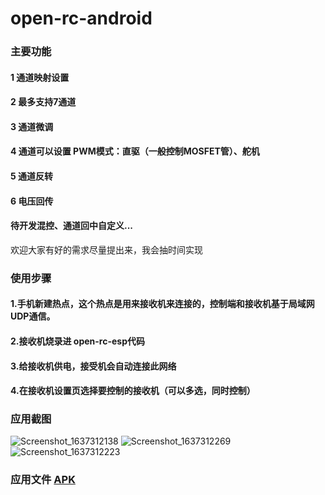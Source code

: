# open-rc-android

### 主要功能
#### 1 通道映射设置 
#### 2 最多支持7通道 
#### 3 通道微调
#### 4 通道可以设置 PWM模式：直驱（一般控制MOSFET管）、舵机
#### 5 通道反转
#### 6 电压回传

#### 待开发混控、通道回中自定义...

欢迎大家有好的需求尽量提出来，我会抽时间实现

### 使用步骤
#### 1.手机新建热点，这个热点是用来接收机来连接的，控制端和接收机基于局域网UDP通信。
#### 2.接收机烧录进 open-rc-esp代码 
#### 3.给接收机供电，接受机会自动连接此网络
#### 4.在接收机设置页选择要控制的接收机（可以多选，同时控制）

### 应用截图
![Screenshot_1637312138](https://user-images.githubusercontent.com/5453963/142594431-38a08f9f-4fb7-4371-b794-743396131ebe.png)
![Screenshot_1637312269](https://user-images.githubusercontent.com/5453963/142594672-eec34da3-b504-4a14-b809-ed4d76623f46.png)
![Screenshot_1637312223](https://user-images.githubusercontent.com/5453963/142594583-b7c1eca7-2707-4074-875e-f2fb33132a2e.png)

### 应用文件 [APK](app/release/app-release.apk)
